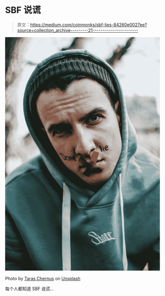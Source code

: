 # SBF 说谎

> 原文：<https://medium.com/coinmonks/sbf-lies-84260e0027ee?source=collection_archive---------21----------------------->

![](img/68eb280770d258ea7a3d7094f88bf2d6.png)

Photo by [Taras Chernus](https://unsplash.com/@chernus_tr?utm_source=medium&utm_medium=referral) on [Unsplash](https://unsplash.com?utm_source=medium&utm_medium=referral)

每个人都知道 SBF 说谎…